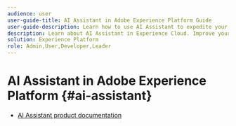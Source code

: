 ```yaml
---
audience: user
user-guide-title: AI Assistant in Adobe Experience Platform Guide
user-guide-description: Learn how to use AI Assistant to expedite your workflow with Adobe Experience Platform and Real-Time Customer Data Platform.
description: Learn about AI Assistant in Experience Cloud. Improve your product knowledge and gain operational insights using AI in Experience Cloud.
solution: Experience Platform
role: Admin,User,Developer,Leader
---
```


# AI Assistant in Adobe Experience Platform {#ai-assistant}

* [AI Assistant product documentation](overview.md)

